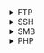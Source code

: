 <details>
<summary>FTP</summary>

- Connect to ftp server
  - `ftp <ip>` and then login
- Check anonymous login (with nmap script ftp-anon or anonymous user)
- If you have a username try using the it as the password
- Brute force login
- Search exploit for vulnerable version

</details>

<details>
<summary>SSH</summary>

- Connect to SSH
  - `ssh <username>@<ip>` and then login
- If you have a username try using the it as the password
- Brute force login
- Search exploit for vulnerable version

</details>

<details>
<summary>SMB</summary>

- If you have a username try using the it as the password
- Brute force login
- Search exploit for vulnerable version
- If v1 is enabled - EternalBlue exploit (check with nmap --> smb-protocols)
- List shared folders
  - `smbclient --no-pass -L //<IP>` Null user
  - `smbclient -U 'username[%passwd]' -L [--pw-nt-hash] //<IP>` If you omit the pwd, it will be prompted. With --pw-nt-hash, the pwd provided is the NT hash
    - Example: `smbclient -U 'admin%admin' -L //<IP>`
- Obtain Information
  - `enum4linux -a [-u "<username>" -p "<passwd>"] <IP>`
- Command execution
  - `smbmap -H <ip> -u <user> -p <pass> -x 'ipconfig'`
  - psexec (impacket or metasploit)
    - can be used to pass NTLM hashes as password
    - `python3 psexec.py Administrator@ip`

</details>

<details>
<summary>PHP</summary>

- Famous exploit: php_cgi_arg_injection (up to version 5.3.12 and 5.4.2 )

</details>
